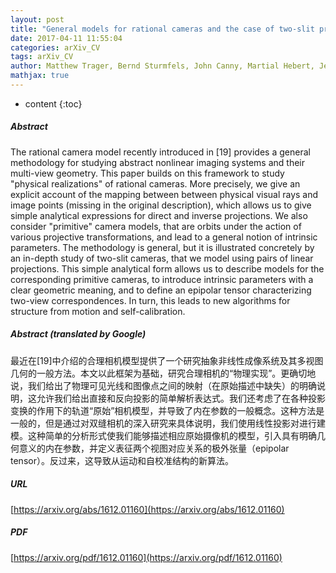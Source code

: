 ```yaml
---
layout: post
title: "General models for rational cameras and the case of two-slit projections"
date: 2017-04-11 11:55:04
categories: arXiv_CV
tags: arXiv_CV
author: Matthew Trager, Bernd Sturmfels, John Canny, Martial Hebert, Jean Ponce
mathjax: true
---
```


* content
{:toc}

##### Abstract
The rational camera model recently introduced in [19] provides a general methodology for studying abstract nonlinear imaging systems and their multi-view geometry. This paper builds on this framework to study "physical realizations" of rational cameras. More precisely, we give an explicit account of the mapping between between physical visual rays and image points (missing in the original description), which allows us to give simple analytical expressions for direct and inverse projections. We also consider "primitive" camera models, that are orbits under the action of various projective transformations, and lead to a general notion of intrinsic parameters. The methodology is general, but it is illustrated concretely by an in-depth study of two-slit cameras, that we model using pairs of linear projections. This simple analytical form allows us to describe models for the corresponding primitive cameras, to introduce intrinsic parameters with a clear geometric meaning, and to define an epipolar tensor characterizing two-view correspondences. In turn, this leads to new algorithms for structure from motion and self-calibration.

##### Abstract (translated by Google)
最近在[19]中介绍的合理相机模型提供了一个研究抽象非线性成像系统及其多视图几何的一般方法。本文以此框架为基础，研究合理相机的“物理实现”。更确切地说，我们给出了物理可见光线和图像点之间的映射（在原始描述中缺失）的明确说明，这允许我们给出直接和反向投影的简单解析表达式。我们还考虑了在各种投影变换的作用下的轨道“原始”相机模型，并导致了内在参数的一般概念。这种方法是一般的，但是通过对双缝相机的深入研究来具体说明，我们使用线性投影对进行建模。这种简单的分析形式使我们能够描述相应原始摄像机的模型，引入具有明确几何意义的内在参数，并定义表征两个视图对应关系的极外张量（epipolar tensor）。反过来，这导致从运动和自校准结构的新算法。

##### URL
[https://arxiv.org/abs/1612.01160](https://arxiv.org/abs/1612.01160)

##### PDF
[https://arxiv.org/pdf/1612.01160](https://arxiv.org/pdf/1612.01160)

